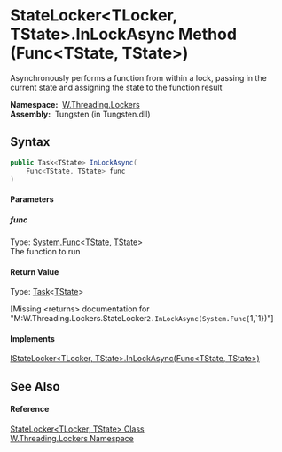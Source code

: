 StateLocker&lt;TLocker, TState>.InLockAsync Method (Func&lt;TState, TState>)
============================================================================
   Asynchronously performs a function from within a lock, passing in the current state and assigning the state to the function result

  **Namespace:**  [W.Threading.Lockers][1]  
  **Assembly:**  Tungsten (in Tungsten.dll)

Syntax
------

```csharp
public Task<TState> InLockAsync(
	Func<TState, TState> func
)
```

#### Parameters

##### *func*
Type: [System.Func][2]&lt;[TState][3], [TState][3]>  
The function to run

#### Return Value
Type: [Task][4]&lt;[TState][3]>  

[Missing &lt;returns> documentation for "M:W.Threading.Lockers.StateLocker`2.InLockAsync(System.Func{`1,`1})"]

#### Implements
[IStateLocker&lt;TLocker, TState>.InLockAsync(Func&lt;TState, TState>)][5]  


See Also
--------

#### Reference
[StateLocker&lt;TLocker, TState> Class][3]  
[W.Threading.Lockers Namespace][1]  

[1]: ../README.md
[2]: http://msdn.microsoft.com/en-us/library/bb549151
[3]: README.md
[4]: http://msdn.microsoft.com/en-us/library/dd321424
[5]: ../IStateLocker_2/InLockAsync_1.md